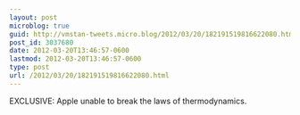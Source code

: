 ```yaml
---
layout: post
microblog: true
guid: http://vmstan-tweets.micro.blog/2012/03/20/182191519816622080.html
post_id: 3037680
date: 2012-03-20T13:46:57-0600
lastmod: 2012-03-20T13:46:57-0600
type: post
url: /2012/03/20/182191519816622080.html
---
```

EXCLUSIVE: Apple unable to break the laws of thermodynamics.
